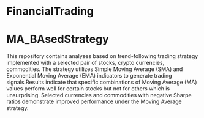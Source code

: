 # FinancialTrading

# MA_BAsedStrategy
This repository contains analyses based on trend-following trading strategy implemented with a selected pair of stocks, crypto currencies, commodities. The strategy utilizes Simple Moving Average (SMA) and Exponential Moving Average (EMA) indicators to generate trading signals.Results indicate that specific combinations of Moving Average (MA) values perform well for certain stocks but not for others which is unsurprising. Selected currencies and commodities with negative Sharpe ratios demonstrate improved performance under the Moving Average strategy.
